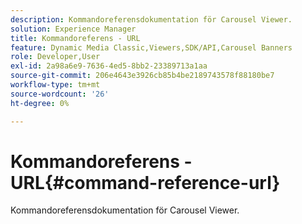 ```yaml
---
description: Kommandoreferensdokumentation för Carousel Viewer.
solution: Experience Manager
title: Kommandoreferens - URL
feature: Dynamic Media Classic,Viewers,SDK/API,Carousel Banners
role: Developer,User
exl-id: 2a98a6e9-7636-4ed5-8bb2-23389713a1aa
source-git-commit: 206e4643e3926cb85b4be2189743578f88180be7
workflow-type: tm+mt
source-wordcount: '26'
ht-degree: 0%

---
```


# Kommandoreferens - URL{#command-reference-url}

Kommandoreferensdokumentation för Carousel Viewer.
